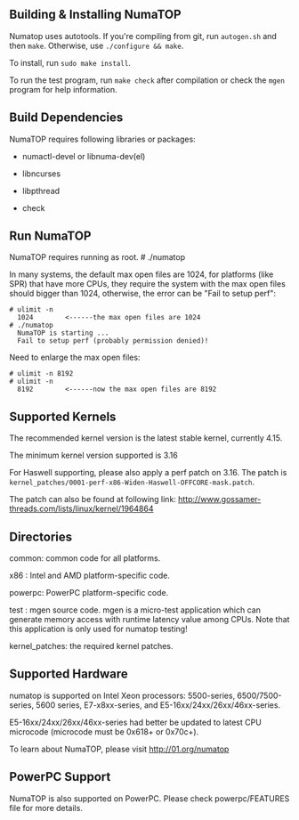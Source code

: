 
## Building & Installing NumaTOP

Numatop uses autotools. If you're compiling from git, run `autogen.sh`
and then `make`. Otherwise, use `./configure && make`.

To install, run `sudo make install`.

To run the test program, run `make check` after compilation or check
the `mgen` program for help information.


## Build Dependencies

NumaTOP requires following libraries or packages:

* numactl-devel or libnuma-dev(el)
* libncurses
* libpthread

* check

## Run NumaTOP

NumaTOP requires running as root.
	# ./numatop

In many systems, the default max open files are 1024, for platforms (like SPR)
that have more CPUs, they require the system with the max open files should
bigger than 1024, otherwise, the error can be "Fail to setup perf":

	# ulimit -n
	  1024        <------the max open files are 1024
	# ./numatop
	  NumaTOP is starting ...
	  Fail to setup perf (probably permission denied)!

Need to enlarge the max open files:

	# ulimit -n 8192
	# ulimit -n
	  8192        <------now the max open files are 8192

## Supported Kernels

The recommended kernel version is the latest stable kernel, currently 4.15.

The minimum kernel version supported is 3.16

For Haswell supporting, please also apply a perf patch on 3.16. The patch
is `kernel_patches/0001-perf-x86-Widen-Haswell-OFFCORE-mask.patch`.

The patch can also be found at following link:
http://www.gossamer-threads.com/lists/linux/kernel/1964864


## Directories

common:	common code for all platforms.

x86   : Intel and AMD platform-specific code.

powerpc: PowerPC platform-specific code.

test  : mgen source code. mgen is a micro-test application which can
        generate memory access with runtime latency value among CPUs.
        Note that this application is only used for numatop testing!

kernel_patches: the required kernel patches.


## Supported Hardware

numatop is supported on Intel Xeon processors: 5500-series, 6500/7500-series,
5600 series, E7-x8xx-series, and E5-16xx/24xx/26xx/46xx-series. 

E5-16xx/24xx/26xx/46xx-series had better be updated to latest CPU microcode
(microcode must be 0x618+ or 0x70c+).

To learn about NumaTOP, please visit http://01.org/numatop


## PowerPC Support

NumaTOP is also supported on PowerPC. Please check powerpc/FEATURES file
for more details.
